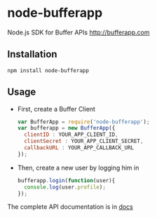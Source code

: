 node-bufferapp
==============

Node.js SDK for Buffer APIs http://bufferapp.com

Installation
------------

```
npm install node-bufferapp
```

Usage
-----

- First, create a Buffer Client
  ```javascript
  var BufferApp = require('node-bufferapp');
  var bufferapp = new BufferApp({
  	clientID : YOUR_APP_CLIENT_ID,
  	clientSecret : YOUR_APP_CLIENT_SECRET,
  	callbackURL : YOUR_APP_CALLBACK_URL
  });
  ```
- Then, create a new user by logging him in
  ```javascript
  bufferapp.login(function(user){
    console.log(user.profile);
  });
  ```

The complete API documentation is in [docs](http://shrikrishnaholla.github.io/node-bufferapp/docs)
